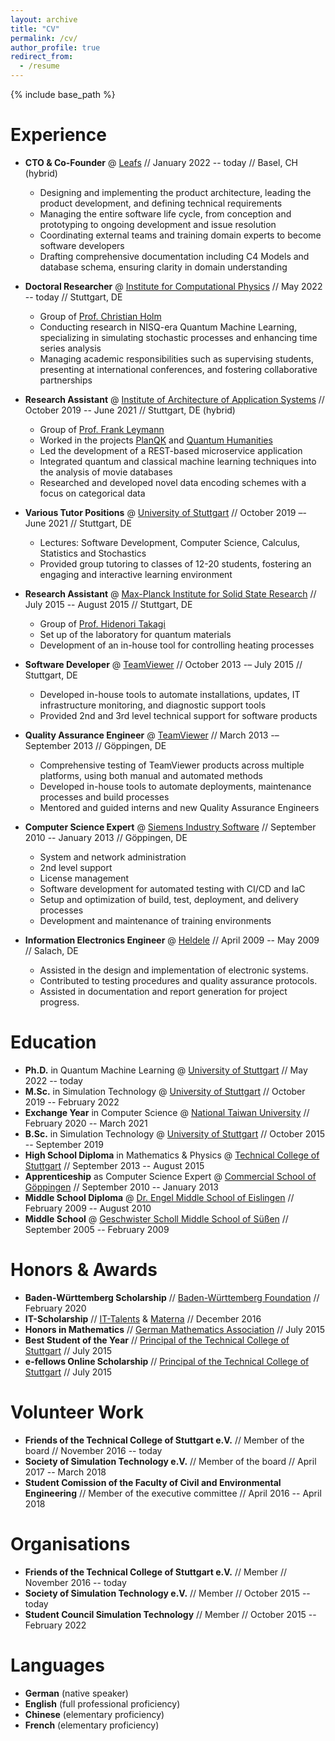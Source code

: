 ```yaml
---
layout: archive
title: "CV"
permalink: /cv/
author_profile: true
redirect_from:
  - /resume
---
```


{% include base_path %}

Experience
======

* **CTO & Co-Founder** @ [Leafs](https://leafs.ch) // January 2022 -- today // Basel, CH (hybrid)
  - Designing and implementing the product architecture, leading the product development, and defining technical requirements
  - Managing the entire software life cycle, from conception and prototyping to ongoing development and issue resolution
  - Coordinating external teams and training domain experts to become software developers
  - Drafting comprehensive documentation including C4 Models and database schema, ensuring clarity in domain understanding

* **Doctoral Researcher** @ [Institute for Computational Physics](https://www.icp.uni-stuttgart.de) // May 2022 -- today // Stuttgart, DE
  - Group of [Prof. Christian Holm](https://www.uni-stuttgart.de/presse/experten/Prof.-Dr.-Christian-Holm)
  - Conducting research in NISQ-era Quantum Machine Learning, specializing in simulating stochastic processes and enhancing time series analysis
  - Managing academic responsibilities such as supervising students, presenting at international conferences, and fostering collaborative partnerships

* **Research Assistant** @ [Institute of Architecture of Application Systems](https://www.iaas.uni-stuttgart.de) // October 2019 -- June 2021 // Stuttgart, DE (hybrid)
  - Group of [Prof. Frank Leymann](https://www.iaas.uni-stuttgart.de/institut/team/Leymann)
  - Worked in the projects [PlanQK](https://planqk.de/en) and [Quantum Humanities](https://www.iaas.uni-stuttgart.de/en/projects/quantum-humanities)
  - Led the development of a REST-based microservice application
  - Integrated quantum and classical machine learning techniques into the analysis of movie databases
  - Researched and developed novel data encoding schemes with a focus on categorical data

* **Various Tutor Positions** @ [University of Stuttgart](https://www.uni-stuttgart.de/en) // October 2019 –- June 2021 // Stuttgart, DE
  - Lectures: Software Development, Computer Science, Calculus, Statistics and Stochastics
  - Provided group tutoring to classes of 12-20 students, fostering an engaging and interactive learning environment

* **Research Assistant** @ [Max-Planck Institute for Solid State Research](https://www.fkf.mpg.de/en) // July 2015 -- August 2015 // Stuttgart, DE
  - Group of [Prof. Hidenori Takagi](https://www.fkf.mpg.de/542312/Takagi)
  - Set up of the laboratory for quantum materials
  - Development of an in-house tool for controlling heating processes

* **Software Developer** @ [TeamViewer](https://www.teamviewer.com/en) // October 2013 -– July 2015 // Stuttgart, DE
  - Developed in-house tools to automate installations, updates, IT infrastructure monitoring, and diagnostic support tools
  - Provided 2nd and 3rd level technical support for software products

* **Quality Assurance Engineer** @ [TeamViewer](https://www.teamviewer.com/en) // March 2013 -– September 2013 // Göppingen, DE
  - Comprehensive testing of TeamViewer products across multiple platforms, using both manual and automated methods
  - Developed in-house tools to automate deployments, maintenance processes and build processes
  - Mentored and guided interns and new Quality Assurance Engineers

* **Computer Science Expert** @ [Siemens Industry Software](https://www.sw.siemens.com/en-US) // September 2010 -- January 2013 // Göppingen, DE
  - System and network administration
  - 2nd level support
  - License management
  - Software development for automated testing with CI/CD and IaC
  - Setup and optimization of build, test, deployment, and delivery processes
  - Development and maintenance of training environments

* **Information Electronics Engineer** @ [Heldele](https://www.heldele.de/) // April 2009 -- May 2009 // Salach, DE
  - Assisted in the design and implementation of electronic systems.
  - Contributed to testing procedures and quality assurance protocols.
  - Assisted in documentation and report generation for project progress.

Education
======

* **Ph.D.** in Quantum Machine Learning @ [University of Stuttgart](https://www.uni-stuttgart.de/en) // May 2022 -- today
* **M.Sc.** in Simulation Technology @ [University of Stuttgart](https://www.uni-stuttgart.de/en) // October 2019 -- February 2022
* **Exchange Year** in Computer Science @ [National Taiwan University](https://www.ntu.edu.tw/english/) // February 2020 -- March 2021
* **B.Sc.** in Simulation Technology @ [University of Stuttgart](https://www.uni-stuttgart.de/en) // October 2015 -- September 2019
* **High School Diploma** in Mathematics & Physics @ [Technical College of Stuttgart](https://www.gsih-mit-to.de/schulen-berufe/abteilung-technische-oberschule/die-to) // September 2013 -- August 2015
* **Apprenticeship** as Computer Science Expert @ [Commercial School of Göppingen](https://gs-gp.eu/) // September 2010 -- January 2013
* **Middle School Diploma** @ [Dr. Engel Middle School of Eislingen](https://www.eislingen.de/de/Leben-in-Eislingen/Bildung/Schulen-in-Eislingen/Schule?view=publish&item=school&id=6) // February 2009 -- August 2010
* **Middle School** @ [Geschwister Scholl Middle School of Süßen](https://schulverbund.suessen.de/,Lde/startseite/realschule.html) // September 2005 -- February 2009

Honors & Awards
======

* **Baden-Württemberg Scholarship** // [Baden-Württemberg Foundation](https://www.bwstiftung.de) // February 2020
* **IT-Scholarship** // [IT-Talents](https://it-talents.de) & [Materna](https://www.materna.de/) // December 2016
* **Honors in Mathematics** // [German Mathematics Association](https://www.mathematik.de/en) // July 2015
* **Best Student of the Year** // [Principal of the Technical College of Stuttgart](https://www.gsih-mit-to.de/schulen-berufe/abteilung-technische-oberschule/die-to) // July 2015
* **e-fellows Online Scholarship** // [Principal of the Technical College of Stuttgart](https://www.gsih-mit-to.de/schulen-berufe/abteilung-technische-oberschule/die-to) // July 2015

Volunteer Work
======
* **Friends of the Technical College of Stuttgart e.V.** // Member of the board // November 2016 -- today
* **Society of Simulation Technology e.V.** // Member of the board // April 2017 -- March 2018
* **Student Comission of the Faculty of Civil and Environmental Engineering** // Member of the executive committee // April 2016 -- April 2018

Organisations
======
* **Friends of the Technical College of Stuttgart e.V.** // Member // November 2016 -- today
* **Society of Simulation Technology e.V.** // Member // October 2015 -- today
* **Student Council Simulation Technology** // Member // October 2015 -- February 2022

Languages
======
* **German** (native speaker)
* **English** (full professional proficiency)
* **Chinese** (elementary proficiency)
* **French** (elementary proficiency)